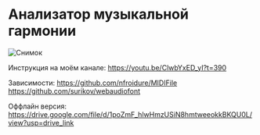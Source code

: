 # Анализатор музыкальной гармонии
![Снимок](https://github.com/xxxform/musicAnalyser/assets/26012820/4173d8a5-076b-4e7f-90a5-c3f7b82b4256)

Инструкция на моём канале:
https://youtu.be/ClwbYxED_yI?t=390

Зависимости:
https://github.com/nfroidure/MIDIFile
https://github.com/surikov/webaudiofont

Оффлайн версия: 
https://drive.google.com/file/d/1poZmF_hlwHmzUSiN8hmtweeokkBKQU0L/view?usp=drive_link

